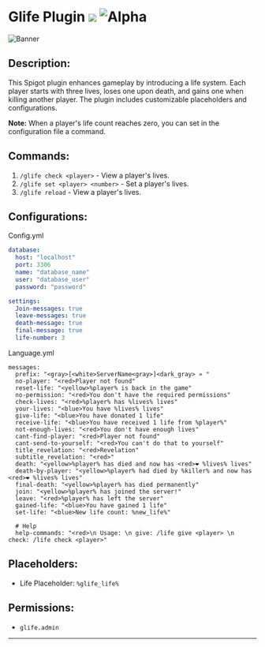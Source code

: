 
# Glife Plugin ![](https://img.shields.io/badge/Platform-Linux-only-blue) ![Alpha](https://img.shields.io/badge/Status-Release-green)

![Banner](https://images-ext-2.discordapp.net/external/K_Vj-_8FzSL7B57Ycey0crHLgwftXVdKUHPVUceQ26c/https/i.postimg.cc/yxBjZCXB/Glifebanner-dsgvgd.jpg?format=webp&width=2560&height=1180)

## **Description:**

This Spigot plugin enhances gameplay by introducing a life system. Each player starts with three lives, loses one upon death, and gains one when killing another player. The plugin includes customizable placeholders and configurations.

**Note:** When a player's life count reaches zero, you can set in the configuration file a command.

## **Commands:**

1. `/glife check <player>` - View a player's lives.
2. `/glife set <player> <number>` - Set a player's lives.
3. `/glife reload` - View a player's lives.

## **Configurations:**
Config.yml
```yaml
database:
  host: "localhost"
  port: 3306
  name: "database_name"
  user: "database_user"
  password: "password"

settings:
  Join-messages: true
  leave-messages: true
  death-message: true
  final-message: true
  life-number: 3
```
Language.yml
```
messages:
  prefix: "<gray>[<white>ServerName<gray>]<dark_gray> » "
  no-player: "<red>Player not found"
  reset-life: "<yellow>%player% is back in the game"
  no-permission: "<red>You don't have the required permissions"
  check-lives: "<red>%player% has %lives% lives"
  your-lives: "<blue>You have %lives% lives"
  give-life: "<blue>You have donated 1 life"
  receive-life: "<blue>You have received 1 life from %player%"
  not-enough-lives: "<red>You don't have enough lives"
  cant-find-player: "<red>Player not found"
  cant-send-to-yourself: "<red>You can't do that to yourself"
  title_revelation: "<red>Revelation"
  subtitle_revelation: "<red>"
  death: "<yellow>%player% has died and now has <red>❤ %lives% lives"
  death-by-player: "<yellow>%player% had died by %killer% and now has <red>❤ %lives% lives"
  final-death: "<yellow>%player% has died permanently"
  join: "<yellow>%player% has joined the server!"
  leave: "<red>%player% has left the server"
  gained-life: "<blue>You have gained 1 life"
  set-life: "<blue>New life count: %new_life%"

  # Help
  help-commands: "<red>\n Usage: \n give: /life give <player> \n check: /life check <player>"

```

## **Placeholders:**

- Life Placeholder: `%glife_life%`

## **Permissions:**

- `glife.admin`

---
